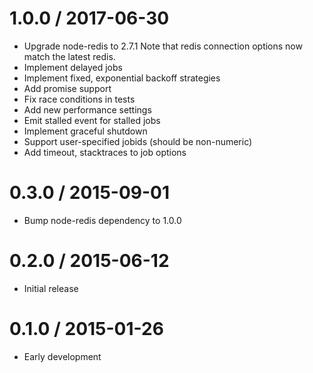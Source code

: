 1.0.0 / 2017-06-30
==================

  * Upgrade node-redis to 2.7.1
    Note that redis connection options now match the latest redis.
  * Implement delayed jobs
  * Implement fixed, exponential backoff strategies
  * Add promise support
  * Fix race conditions in tests
  * Add new performance settings
  * Emit stalled event for stalled jobs
  * Implement graceful shutdown
  * Support user-specified jobids (should be non-numeric)
  * Add timeout, stacktraces to job options

0.3.0 / 2015-09-01
==================

  * Bump node-redis dependency to 1.0.0

0.2.0 / 2015-06-12
==================

  * Initial release

0.1.0 / 2015-01-26
==================

  * Early development
